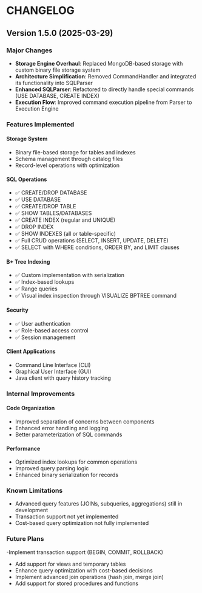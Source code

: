 # CHANGELOG

## Version 1.5.0 (2025-03-29)

### Major Changes

- **Storage Engine Overhaul**: Replaced MongoDB-based storage with custom binary file storage system
- **Architecture Simplification**: Removed CommandHandler and integrated its functionality into SQLParser
- **Enhanced SQLParser**: Refactored to directly handle special commands (USE DATABASE, CREATE INDEX)
- **Execution Flow**: Improved command execution pipeline from Parser to Execution Engine

### Features Implemented

#### Storage System

- Binary file-based storage for tables and indexes
- Schema management through catalog files
- Record-level operations with optimization

#### SQL Operations

- ✅ CREATE/DROP DATABASE
- ✅ USE DATABASE
- ✅ CREATE/DROP TABLE
- ✅ SHOW TABLES/DATABASES
- ✅ CREATE INDEX (regular and UNIQUE)
- ✅ DROP INDEX
- ✅ SHOW INDEXES (all or table-specific)
- ✅ Full CRUD operations (SELECT, INSERT, UPDATE, DELETE)
- ✅ SELECT with WHERE conditions, ORDER BY, and LIMIT clauses

#### B+ Tree Indexing

- ✅ Custom implementation with serialization
- ✅ Index-based lookups
- ✅ Range queries
- ✅ Visual index inspection through VISUALIZE BPTREE command

#### Security

- ✅ User authentication
- ✅ Role-based access control
- ✅ Session management

#### Client Applications

- Command Line Interface (CLI)
- Graphical User Interface (GUI)
- Java client with query history tracking

### Internal Improvements

#### Code Organization

- Improved separation of concerns between components
- Enhanced error handling and logging
- Better parameterization of SQL commands

#### Performance

- Optimized index lookups for common operations
- Improved query parsing logic
- Enhanced binary serialization for records

### Known Limitations

- Advanced query features (JOINs, subqueries, aggregations) still in development
- Transaction support not yet implemented
- Cost-based query optimization not fully implemented

### Future Plans

-Implement transaction support (BEGIN, COMMIT, ROLLBACK)

- Add support for views and temporary tables
- Enhance query optimization with cost-based decisions
- Implement advanced join operations (hash join, merge join)
- Add support for stored procedures and functions
